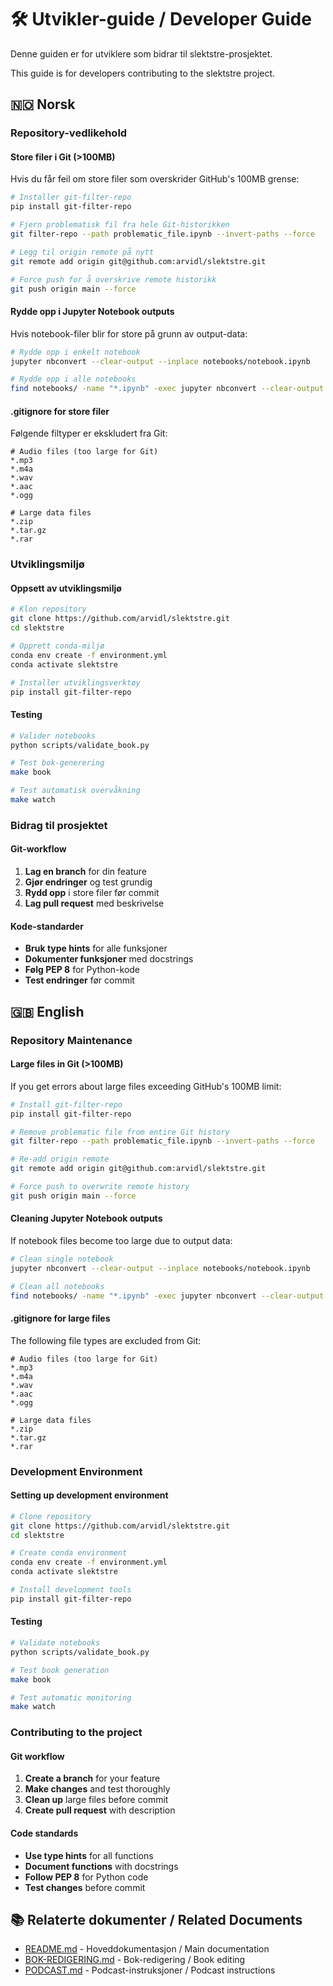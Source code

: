 # 🛠️ Utvikler-guide / Developer Guide

Denne guiden er for utviklere som bidrar til slektstre-prosjektet.

This guide is for developers contributing to the slektstre project.

## 🇳🇴 Norsk

### Repository-vedlikehold

#### Store filer i Git (>100MB)

Hvis du får feil om store filer som overskrider GitHub's 100MB grense:

```bash
# Installer git-filter-repo
pip install git-filter-repo

# Fjern problematisk fil fra hele Git-historikken
git filter-repo --path problematic_file.ipynb --invert-paths --force

# Legg til origin remote på nytt
git remote add origin git@github.com:arvidl/slektstre.git

# Force push for å overskrive remote historikk
git push origin main --force
```

#### Rydde opp i Jupyter Notebook outputs

Hvis notebook-filer blir for store på grunn av output-data:

```bash
# Rydde opp i enkelt notebook
jupyter nbconvert --clear-output --inplace notebooks/notebook.ipynb

# Rydde opp i alle notebooks
find notebooks/ -name "*.ipynb" -exec jupyter nbconvert --clear-output --inplace {} \;
```

#### .gitignore for store filer

Følgende filtyper er ekskludert fra Git:

```gitignore
# Audio files (too large for Git)
*.mp3
*.m4a
*.wav
*.aac
*.ogg

# Large data files
*.zip
*.tar.gz
*.rar
```

### Utviklingsmiljø

#### Oppsett av utviklingsmiljø

```bash
# Klon repository
git clone https://github.com/arvidl/slektstre.git
cd slektstre

# Opprett conda-miljø
conda env create -f environment.yml
conda activate slektstre

# Installer utviklingsverktøy
pip install git-filter-repo
```

#### Testing

```bash
# Valider notebooks
python scripts/validate_book.py

# Test bok-generering
make book

# Test automatisk overvåkning
make watch
```

### Bidrag til prosjektet

#### Git-workflow

1. **Lag en branch** for din feature
2. **Gjør endringer** og test grundig
3. **Rydd opp** i store filer før commit
4. **Lag pull request** med beskrivelse

#### Kode-standarder

- **Bruk type hints** for alle funksjoner
- **Dokumenter funksjoner** med docstrings
- **Følg PEP 8** for Python-kode
- **Test endringer** før commit

## 🇬🇧 English

### Repository Maintenance

#### Large files in Git (>100MB)

If you get errors about large files exceeding GitHub's 100MB limit:

```bash
# Install git-filter-repo
pip install git-filter-repo

# Remove problematic file from entire Git history
git filter-repo --path problematic_file.ipynb --invert-paths --force

# Re-add origin remote
git remote add origin git@github.com:arvidl/slektstre.git

# Force push to overwrite remote history
git push origin main --force
```

#### Cleaning Jupyter Notebook outputs

If notebook files become too large due to output data:

```bash
# Clean single notebook
jupyter nbconvert --clear-output --inplace notebooks/notebook.ipynb

# Clean all notebooks
find notebooks/ -name "*.ipynb" -exec jupyter nbconvert --clear-output --inplace {} \;
```

#### .gitignore for large files

The following file types are excluded from Git:

```gitignore
# Audio files (too large for Git)
*.mp3
*.m4a
*.wav
*.aac
*.ogg

# Large data files
*.zip
*.tar.gz
*.rar
```

### Development Environment

#### Setting up development environment

```bash
# Clone repository
git clone https://github.com/arvidl/slektstre.git
cd slektstre

# Create conda environment
conda env create -f environment.yml
conda activate slektstre

# Install development tools
pip install git-filter-repo
```

#### Testing

```bash
# Validate notebooks
python scripts/validate_book.py

# Test book generation
make book

# Test automatic monitoring
make watch
```

### Contributing to the project

#### Git workflow

1. **Create a branch** for your feature
2. **Make changes** and test thoroughly
3. **Clean up** large files before commit
4. **Create pull request** with description

#### Code standards

- **Use type hints** for all functions
- **Document functions** with docstrings
- **Follow PEP 8** for Python code
- **Test changes** before commit

## 📚 Relaterte dokumenter / Related Documents

- [README.md](README.md) - Hoveddokumentasjon / Main documentation
- [BOK-REDIGERING.md](BOK-REDIGERING.md) - Bok-redigering / Book editing
- [PODCAST.md](PODCAST.md) - Podcast-instruksjoner / Podcast instructions
